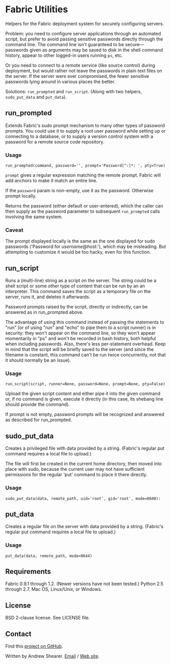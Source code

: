 # Fabric Utilities #


Helpers for the Fabric deployment system for securely configuring servers.

Problem: you need to configure server applications 
through an automated script, but prefer to avoid passing sensitive passwords
directly through the command line. The
command line isn't guaranteed to be secure—passwords given as arguments may be saved to disk in the shell 
command history, appear to other logged-in users running `ps`, etc. 

Or you need to connect to a remote service (like source control) during deployment, but would rather not leave the passwords in plain text files on the server. If the server were ever compromised, the fewer sensitive passwords lying around in various places the better.

Solutions: `run_prompted` and `run_script`. (Along with two helpers, `sudo_put_data` and `put_data`).

## run_prompted ##

Extends Fabric's sudo prompt mechanism to many other types of
password prompts. You could use it to supply a root user password
while setting up or connecting to a database, or to supply a version control
system with a password for a remote source code repository.

### Usage ###

    run_prompted(command, password='', prompt='Password[^:]*: ', pty=True)

`prompt` gives a regular expression matching the remote prompt. Fabric
will add anchors to make it match an entire line.

If the `password` param is non-empty, use it as the password.
Otherwise prompt locally.

Returns the password (either default or user-entered), which the caller
can then supply as the password parameter to subsequent `run_prompted`
calls involving the same system.


### Caveat ###

The prompt displayed locally is the same as the one displayed
for sudo passwords ('Password for *username*@*host*:'), which may be
misleading. But attempting to customize it would be too hacky, even
for this function.


## run_script ##

Runs a (multi-line) string as a script on the server. The string could be
a shell script or some other type of content that can be run by an
an interpreter. This command saves the script as a temporary file on the server,
runs it, and deletes it afterwards.

Password prompts raised by the script, directly or indirectly, can be answered as in run_prompted above.

The advantage of using this command instead of passing the statements
to "run" (or of using "run" and "echo" to pipe them to a script runner)
is in security: they won't appear on the command line, so they won't
appear momentarily in "ps" and won't be recorded in bash history, both
helpful when including passwords. Also, there's less per-statement
overhead. Keep in mind that the script will be briefly saved to the server
(and since the filename is constant, this command can't be run twice
concurrently, not that it should normally be an issue).

### Usage ###

    run_script(script, runner=None, password=None, prompt=None, pty=False)

Upload the given script content and either pipe it into the given command
or, if no command is given, execute it directly (in this case, its shebang
line should provide the command).

If prompt is not empty, password prompts will be recognized and answered
as described for run_prompted.


## sudo_put_data ##

Creates a privileged file with data provided by a string.
(Fabric's regular put command requires a local file to upload.)

The file will first be created in the current home directory, then moved
into place with sudo, because the current user may not have sufficient
permissions for the regular 'put' command to place it there directly.

### Usage ###

    sudo_put_data(data, remote_path, uid='root', gid='root', mode=0600):


## put_data ##

Creates a regular file on the server with data provided by a string.
(Fabric's regular put command requires a local file to upload.)

### Usage ###

    put_data(data, remote_path, mode=0644)

## Requirements ##

Fabric 0.9.1 through 1.2. (Newer versions have not been tested.) Python 2.5 through 2.7. Mac OS, Linux/Unix, or Windows.

## License ##

BSD 2-clause license. See LICENSE file.


## Contact ##

Find this [project on GitHub](https://github.com/ashearer/Fabric-Extensions).

Written by Andrew Shearer. [Email](ashearerw@shearersoftware.com) / [Web site](http://www.ashearer.com/).



